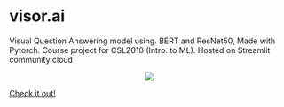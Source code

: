 # visor.ai
Visual Question Answering model using. BERT and ResNet50, Made with Pytorch. Course project for CSL2010 (Intro. to ML). Hosted on Streamlit community cloud

<p align="center">
  <img src="https://skillicons.dev/icons?i=py,pytorch" />
</p>

<a href="https://csl2010-group64.streamlit.app">Check it out!</a>
